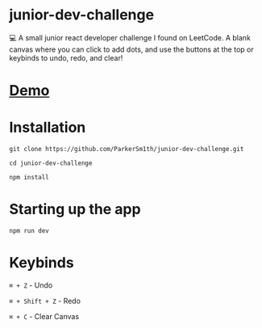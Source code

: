 # junior-dev-challenge

💻 A small junior react developer challenge I found on LeetCode. A blank canvas where you can click to add dots, and use the buttons at the top or keybinds to undo, redo, and clear!

# [Demo](https://dev.parkersmith.io/leetcode/circle/)

# Installation

`git clone https://github.com/ParkerSm1th/junior-dev-challenge.git`

`cd junior-dev-challenge`

`npm install`

# Starting up the app

`npm run dev`

# Keybinds

`⌘ + Z` - Undo

`⌘ + Shift + Z` - Redo

`⌘ + C` - Clear Canvas
